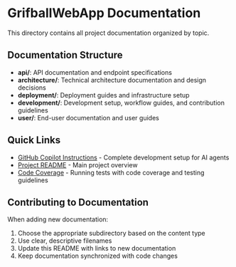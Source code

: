 # GrifballWebApp Documentation

This directory contains all project documentation organized by topic. 

## Documentation Structure

- **api/**: API documentation and endpoint specifications
- **architecture/**: Technical architecture documentation and design decisions  
- **deployment/**: Deployment guides and infrastructure setup
- **development/**: Development setup, workflow guides, and contribution guidelines
- **user/**: End-user documentation and user guides

## Quick Links

- [GitHub Copilot Instructions](../.github/copilot-instructions.md) - Complete development setup for AI agents
- [Project README](../readme.md) - Main project overview
- [Code Coverage](code-coverage.md) - Running tests with code coverage and testing guidelines

## Contributing to Documentation

When adding new documentation:
1. Choose the appropriate subdirectory based on the content type
2. Use clear, descriptive filenames 
3. Update this README with links to new documentation
4. Keep documentation synchronized with code changes